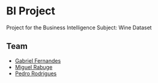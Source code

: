# BI Project
Project for the Business Intelligence Subject: Wine Dataset

## Team
- [Gabriel Fernandes](https://github.com/gabrielmendesfernandes)
- [Miguel Rabuge](https://github.com/MikeLrUC)
- [Pedro Rodrigues](https://github.com/pedromig)
